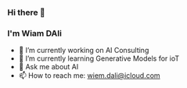 ### Hi there 👋
### I'm Wiam DAli



- 🔭 I’m currently working on AI Consulting
- 🌱 I’m currently learning Generative Models for ioT
- 💬 Ask me about AI
- 📫 How to reach me: wiem.dali@icloud.com
